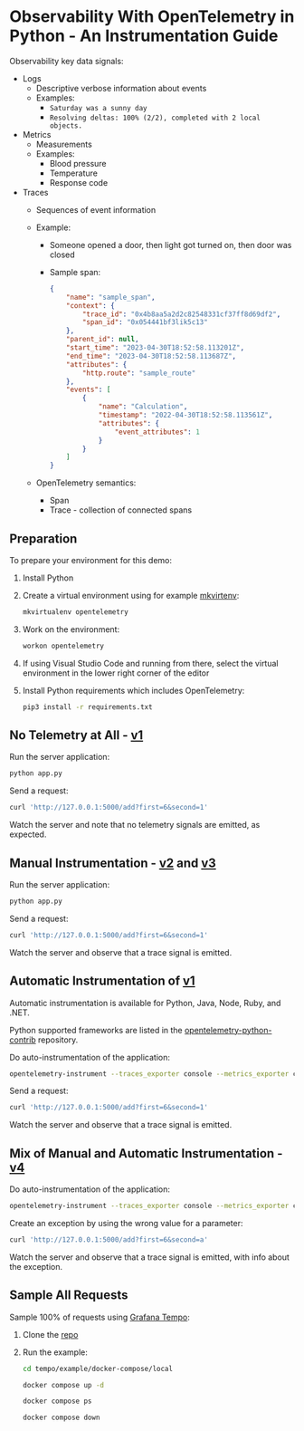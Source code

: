 # Observability With OpenTelemetry in Python - An Instrumentation Guide

Observability key data signals:

* Logs
    * Descriptive verbose information about events
    * Examples:
        * `Saturday was a sunny day`
        * `Resolving deltas: 100% (2/2), completed with 2 local objects.`
* Metrics
    * Measurements
    * Examples:
        * Blood pressure
        * Temperature
        * Response code
* Traces
    * Sequences of event information
    * Example:
        * Someone opened a door, then light got turned on, then door was closed
        * Sample span:

            ```json
            {
                "name": "sample_span",
                "context": {
                    "trace_id": "0x4b8aa5a2d2c82548331cf37ff8d69df2",
                    "span_id": "0x054441bf3lik5c13"
                },
                "parent_id": null,
                "start_time": "2023-04-30T18:52:58.113201Z",
                "end_time": "2023-04-30T18:52:58.113687Z",
                "attributes": {
                    "http.route": "sample_route"
                },
                "events": [
                    {
                        "name": "Calculation",
                        "timestamp": "2022-04-30T18:52:58.113561Z",
                        "attributes": {
                            "event_attributes": 1
                        }
                    }
                ]
            }
            ```

    * OpenTelemetry semantics:
        * Span
        * Trace - collection of connected spans

## Preparation

To prepare your environment for this demo:

1. Install Python
1. Create a virtual environment using for example [mkvirtenv](https://virtualenvwrapper.readthedocs.io/en/latest/):

    ```sh
    mkvirtualenv opentelemetry
    ```

1. Work on the environment:

    ```sh
    workon opentelemetry
    ```

1. If using Visual Studio Code and running from there, select the virtual environment in the lower right corner of the editor
1. Install Python requirements which includes OpenTelemetry:

    ```sh
    pip3 install -r requirements.txt
    ```

## No Telemetry at All - [v1](./v1/)

Run the server application:

```sh
python app.py
```

Send a request:

```sh
curl 'http://127.0.0.1:5000/add?first=6&second=1'
```

Watch the server and note that no telemetry signals are emitted, as expected.

## Manual Instrumentation - [v2](./v2/) and [v3](./v3/)

Run the server application:

```sh
python app.py
```

Send a request:

```sh
curl 'http://127.0.0.1:5000/add?first=6&second=1'
```

Watch the server and observe that a trace signal is emitted.

## Automatic Instrumentation of [v1](./v1/)

Automatic instrumentation is available for Python, Java, Node, Ruby, and .NET.

Python supported frameworks are listed in the [opentelemetry-python-contrib](https://github.com/open-telemetry/opentelemetry-python-contrib/tree/main/instrumentation) repository.

Do auto-instrumentation of the application:

```sh
opentelemetry-instrument --traces_exporter console --metrics_exporter console python app.py
```

Send a request:

```sh
curl 'http://127.0.0.1:5000/add?first=6&second=1'
```

Watch the server and observe that a trace signal is emitted.

## Mix of Manual and Automatic Instrumentation - [v4](./v4/)

Do auto-instrumentation of the application:

```sh
opentelemetry-instrument --traces_exporter console --metrics_exporter console python app.py
```

Create an exception by using the wrong value for a parameter:

```sh
curl 'http://127.0.0.1:5000/add?first=6&second=a'
```

Watch the server and observe that a trace signal is emitted, with info about the exception.

## Sample All Requests

Sample 100% of requests using [Grafana Tempo](https://grafana.com/oss/tempo/):

1. Clone the [repo](https://github.com/grafana/tempo)
1. Run the example:

    ```sh
    cd tempo/example/docker-compose/local

    docker compose up -d

    docker compose ps

    docker compose down
    ```
